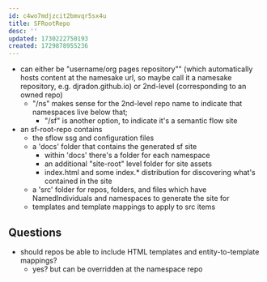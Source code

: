 ```yaml
---
id: c4wo7mdjzcit2bmvqr5sx4u
title: SFRootRepo
desc: ''
updated: 1730222750193
created: 1729878955236
---
```



- can either be "username/org pages repository"" (which automatically hosts content at the namesake url, so maybe call it a namesake repository, e.g. djradon.github.io) or 2nd-level (corresponding to an owned repo)
  - "/ns" makes sense for the 2nd-level repo name to indicate that namespaces live below that;
    - "/sf" is another option, to indicate it's a semantic flow site
- an sf-root-repo contains
  - the sflow ssg and configuration files
  - a 'docs' folder that contains the generated sf site
    - within 'docs' there's a folder for each namespace
    - an additional "site-root" level folder for site assets
    - index.html and some index.* distribution for discovering what's contained in the site
  - a 'src' folder for repos, folders, and files which have NamedIndividuals and namespaces to generate the site for
  - templates and template mappings to apply to src items

  
## Questions

- should repos be able to include HTML templates and entity-to-template mappings?
  - yes? but can be overridden at the namespace repo